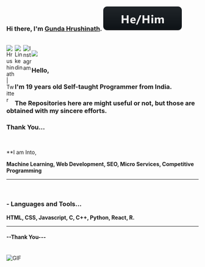 ### Hi there, I'm [Gunda Hrushinath](https://gundahrushinath.github.io/).  <img src="https://raw.githubusercontent.com/8bithemant/8bithemant/master/svg/pronouns/hehim.svg" >


<br/>
<a href="https://twitter.com/hrushinath">
  <img align="left" alt="Hrushinath| Twitter" width="22px" src="https://cdn.jsdelivr.net/npm/simple-icons@v3/icons/twitter.svg" />
</a>
<a href="https://www.linkedin.com/in/gundahrushinath/">
  <img align="left" alt="Linkedin" width="22px" src="https://cdn.jsdelivr.net/npm/simple-icons@v3/icons/linkedin.svg" />
</a>
<a href="https://www.instagram.com/itsme_hrushi/">
  <img align="left" alt="Instagram" width="22px" src="https://cdn.jsdelivr.net/npm/simple-icons@v3/icons/instagram.svg" />
</a>

![](https://visitor-badge.glitch.me/badge?page_id=GundaHrushinath.GundaHrushinath)



### Hello,
### I'm 19 years old Self-taught Programmer from India.


### The Repositories here are might useful or not, but those are obtained with my sincere efforts.

### Thank You...

<br />


**I am Into,

**Machine Learning, Web Development, SEO, Micro Services, Competitive Programming**
<br />

*************

<br />

### - Languages and Tools...
**HTML, CSS, Javascript, C, C++, Python, React, R.**
</p>

***********************************

#### --Thank You---
<br />
<img align="center" height="270px" width="450px" alt="GIF" src="https://media.giphy.com/media/LmHvvCiMaOkxxlhIQk/giphy.gif" />
<br />
